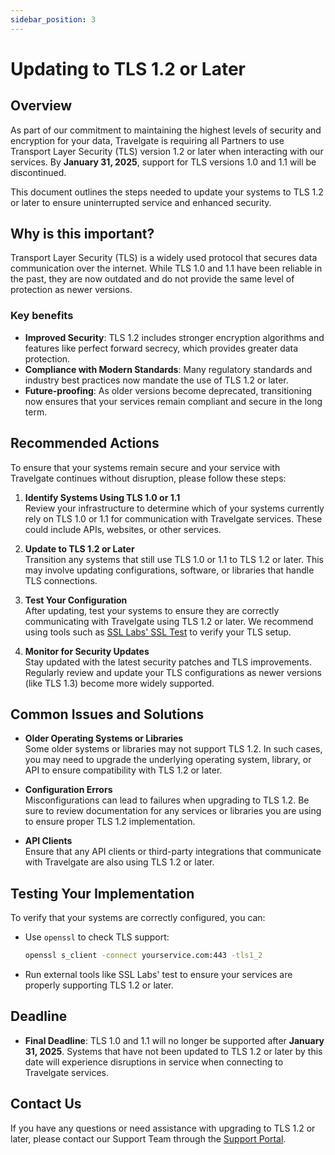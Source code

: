 ```yaml
---
sidebar_position: 3
---
```


# Updating to TLS 1.2 or Later

## Overview

As part of our commitment to maintaining the highest levels of security and encryption for your data, Travelgate is requiring all Partners to use Transport Layer Security (TLS) version 1.2 or later when interacting with our services. By **January 31, 2025**, support for TLS versions 1.0 and 1.1 will be discontinued.

This document outlines the steps needed to update your systems to TLS 1.2 or later to ensure uninterrupted service and enhanced security.

## Why is this important?

Transport Layer Security (TLS) is a widely used protocol that secures data communication over the internet. While TLS 1.0 and 1.1 have been reliable in the past, they are now outdated and do not provide the same level of protection as newer versions.

### Key benefits
- **Improved Security**: TLS 1.2 includes stronger encryption algorithms and features like perfect forward secrecy, which provides greater data protection.
- **Compliance with Modern Standards**: Many regulatory standards and industry best practices now mandate the use of TLS 1.2 or later.
- **Future-proofing**: As older versions become deprecated, transitioning now ensures that your services remain compliant and secure in the long term.

## Recommended Actions

To ensure that your systems remain secure and your service with Travelgate continues without disruption, please follow these steps:

1. **Identify Systems Using TLS 1.0 or 1.1**  
   Review your infrastructure to determine which of your systems currently rely on TLS 1.0 or 1.1 for communication with Travelgate services. These could include APIs, websites, or other services.

2. **Update to TLS 1.2 or Later**  
   Transition any systems that still use TLS 1.0 or 1.1 to TLS 1.2 or later. This may involve updating configurations, software, or libraries that handle TLS connections.

3. **Test Your Configuration**  
   After updating, test your systems to ensure they are correctly communicating with Travelgate using TLS 1.2 or later. We recommend using tools such as [SSL Labs' SSL Test](https://www.ssllabs.com/ssltest/) to verify your TLS setup.

4. **Monitor for Security Updates**  
   Stay updated with the latest security patches and TLS improvements. Regularly review and update your TLS configurations as newer versions (like TLS 1.3) become more widely supported.

## Common Issues and Solutions

- **Older Operating Systems or Libraries**  
  Some older systems or libraries may not support TLS 1.2. In such cases, you may need to upgrade the underlying operating system, library, or API to ensure compatibility with TLS 1.2 or later.

- **Configuration Errors**  
  Misconfigurations can lead to failures when upgrading to TLS 1.2. Be sure to review documentation for any services or libraries you are using to ensure proper TLS 1.2 implementation.

- **API Clients**  
  Ensure that any API clients or third-party integrations that communicate with Travelgate are also using TLS 1.2 or later.

## Testing Your Implementation

To verify that your systems are correctly configured, you can:
- Use `openssl` to check TLS support:
  ```bash
  openssl s_client -connect yourservice.com:443 -tls1_2
  ```
- Run external tools like SSL Labs' test to ensure your services are properly supporting TLS 1.2 or later.

## Deadline

- **Final Deadline**: TLS 1.0 and 1.1 will no longer be supported after **January 31, 2025**. Systems that have not been updated to TLS 1.2 or later by this date will experience disruptions in service when connecting to Travelgate services.

## Contact Us

If you have any questions or need assistance with upgrading to TLS 1.2 or later, please contact our Support Team through the [Support Portal](https://app.travelgate.com/support).
